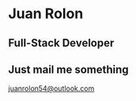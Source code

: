 # Juan Rolon
## Full-Stack Developer

## Just mail me something
[juanrolon54@outlook.com](mailto:juanrolon54@outlook.com)
